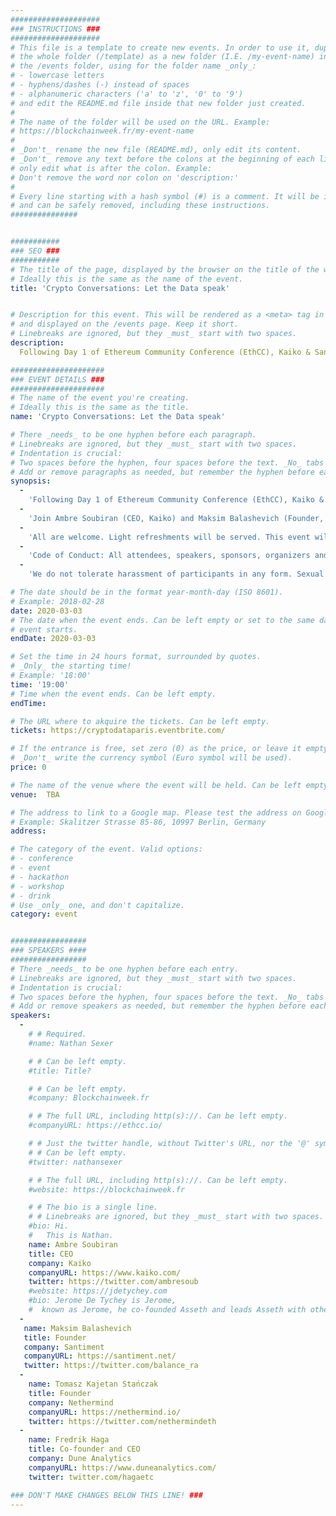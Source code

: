 ```yaml
---
####################
### INSTRUCTIONS ###
####################
# This file is a template to create new events. In order to use it, duplicate
# the whole folder (/template) as a new folder (I.E. /my-event-name) inside of
# the /events folder, using for the folder name _only_:
# - lowercase letters
# - hyphens/dashes (-) instead of spaces
# - alphanumeric characters ('a' to 'z', '0' to '9')
# and edit the README.md file inside that new folder just created.
#
# The name of the folder will be used on the URL. Example:
# https://blockchainweek.fr/my-event-name
#
# _Don't_ rename the new file (README.md), only edit its content.
# _Don't_ remove any text before the colons at the beginning of each line,
# only edit what is after the colon. Example:
# Don't remove the word nor colon on 'description:'
#
# Every line starting with a hash symbol (#) is a comment. It will be ignored
# and can be safely removed, including these instructions.
###############


###########
### SEO ###
###########
# The title of the page, displayed by the browser on the title of the window.
# Ideally this is the same as the name of the event.
title: 'Crypto Conversations: Let the Data speak'


# Description for this event. This will be rendered as a <meta> tag in the HTML,
# and displayed on the /events page. Keep it short.
# Linebreaks are ignored, but they _must_ start with two spaces.
description: 
  Following Day 1 of Ethereum Community Conference (EthCC), Kaiko & Santiment are hosting an evening on Crypto data, markets and investing!

#####################
### EVENT DETAILS ###
#####################
# The name of the event you're creating.
# Ideally this is the same as the title.
name: 'Crypto Conversations: Let the Data speak'

# There _needs_ to be one hyphen before each paragraph.
# Linebreaks are ignored, but they _must_ start with two spaces.
# Indentation is crucial:
# Two spaces before the hyphen, four spaces before the text. _No_ tabs allowed.
# Add or remove paragraphs as needed, but remember the hyphen before each entry.
synopsis:
  -
    'Following Day 1 of Ethereum Community Conference (EthCC), Kaiko & Santiment are hosting an evening on Crypto data, markets and investing!'
  -
    'Join Ambre Soubiran (CEO, Kaiko) and Maksim Balashevich (Founder, Santiment) along with Tomasz Kajetan Stańczak (Founder, Nethermind) and Fredrik Haga (Co-founder and CEO, Dune Analytics) in their data-driven discussion on the current state of crypto. Expect to meet the investors of Digital Assets, Crypto community of Paris and newcomers to Blockchain.'
  -
    'All are welcome. Light refreshments will be served. This event will take place in English.'
  -
    'Code of Conduct: All attendees, speakers, sponsors, organizers and volunteers at this meetup are required to agree with the following code of conduct. This event is dedicated to providing a harassment-free meetup experience for everyone, regardless of gender, gender identity and expression, age, sexual orientation, disability, physical appearance, body size, race, ethnicity, religion (or lack thereof), or technology choices.'
  -
    'We do not tolerate harassment of participants in any form. Sexual language and imagery is not appropriate for any event venue, including talks, workshops, parties, Twitter and other online media. Event participants violating these rules may be sanctioned or expelled from the event without a refund at the discretion of the conference organisers. If you are being harassed, notice that someone else is being harassed, or have any other concerns, please contact a member of the event staff immediately. Inspired by; https://confcodeofconduct.com/'

# The date should be in the format year-month-day (ISO 8601).
# Example: 2018-02-28
date: 2020-03-03
# The date when the event ends. Can be left empty or set to the same day the
# event starts.
endDate: 2020-03-03

# Set the time in 24 hours format, surrounded by quotes.
# _Only_ the starting time!
# Example: '18:00'
time: '19:00'
# Time when the event ends. Can be left empty.
endTime: 

# The URL where to akquire the tickets. Can be left empty.
tickets: https://cryptodataparis.eventbrite.com/

# If the entrance is free, set zero (0) as the price, or leave it empty.
# _Don't_ write the currency symbol (Euro symbol will be used).
price: 0

# The name of the venue where the event will be held. Can be left empty.
venue:  TBA

# The address to link to a Google map. Please test the address on Google Maps.
# Example: Skalitzer Strasse 85-86, 10997 Berlin, Germany
address: 

# The category of the event. Valid options:
# - conference
# - event
# - hackathon
# - workshop
# - drink
# Use _only_ one, and don't capitalize.
category: event


#################
### SPEAKERS ####
#################
# There _needs_ to be one hyphen before each entry.
# Linebreaks are ignored, but they _must_ start with two spaces.
# Indentation is crucial:
# Two spaces before the hyphen, four spaces before the text. _No_ tabs allowed.
# Add or remove speakers as needed, but remember the hyphen before each entry.
speakers:
  -
    # # Required.
    #name: Nathan Sexer

    # # Can be left empty.
    #title: Title?

    # # Can be left empty.
    #company: Blockchainweek.fr

    # # The full URL, including http(s)://. Can be left empty.
    #companyURL: https://ethcc.io/

    # # Just the twitter handle, without Twitter's URL, nor the '@' symbol.
    # # Can be left empty.
    #twitter: nathansexer

    # # The full URL, including http(s)://. Can be left empty.
    #website: https://blockchainweek.fr

    # # The bio is a single line.
    # # Linebreaks are ignored, but they _must_ start with two spaces.
    #bio: Hi.
    #   This is Nathan. 
    name: Ambre Soubiran
    title: CEO
    company: Kaiko
    companyURL: https://www.kaiko.com/
    twitter: https://twitter.com/ambresoub
    #website: https://jdetychey.com
    #bio: Jerome De Tychey is Jerome,
    #  known as Jerome, he co-founded Asseth and leads Asseth with other asseths.
  -
   name: Maksim Balashevich
   title: Founder
   company: Santiment
   companyURL: https://santiment.net/
   twitter: https://twitter.com/balance_ra
  -
    name: Tomasz Kajetan Stańczak
    title: Founder
    company: Nethermind
    companyURL: https://nethermind.io/
    twitter: https://twitter.com/nethermindeth
  -
    name: Fredrik Haga
    title: Co-founder and CEO
    company: Dune Analytics
    companyURL: https://www.duneanalytics.com/
    twitter: twitter.com/hagaetc

### DON'T MAKE CHANGES BELOW THIS LINE! ###
---
```

<!-- ### DON'T MAKE CHANGES BELOW THIS LINE! ### -->

<Event-Content/>
